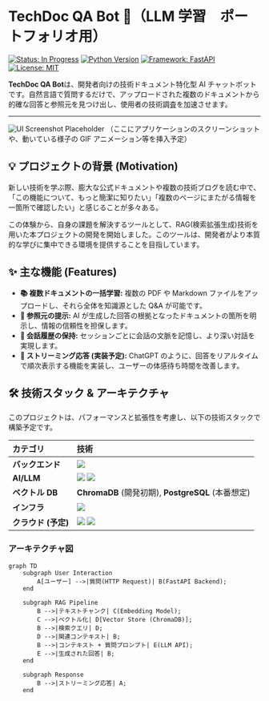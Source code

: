 # TechDoc QA Bot 🤖（LLM 学習　ポートフォリオ用）

[![Status: In Progress](https://img.shields.io/badge/Status-In_Progress-yellow)](https://github.com/あなたのユーザー名/TechDoc-QA-Bot)
[![Python Version](https://img.shields.io/badge/Python-3.10+-blue.svg)](https://www.python.org/)
[![Framework: FastAPI](https://img.shields.io/badge/Framework-FastAPI-green.svg)](https://fastapi.tiangolo.com/)
[![License: MIT](https://img.shields.io/badge/License-MIT-blue.svg)](https://opensource.org/licenses/MIT)

**TechDoc QA Bot**は、開発者向けの技術ドキュメント特化型 AI チャットボットです。自然言語で質問するだけで、アップロードされた複数のドキュメントから的確な回答と参照元を見つけ出し、使用者の技術調査を加速させます。

---

![UI Screenshot Placeholder](https://via.placeholder.com/800x400.png?text=アプリケーションのスクリーンショットまたはデモGIF)
（ここにアプリケーションのスクリーンショットや、動いている様子の GIF アニメーション等を挿入予定）

## 💡 プロジェクトの背景 (Motivation)

新しい技術を学ぶ際、膨大な公式ドキュメントや複数の技術ブログを読む中で、「この機能について、もっと簡潔に知りたい」「複数のページにまたがる情報を一箇所で確認したい」と感じることが多々ある。

この体験から、自身の課題を解決するツールとして、RAG(検索拡張生成)技術を用いた本プロジェクトの開発を開始しました。このツールは、開発者がより本質的な学びに集中できる環境を提供することを目指しています。

## ✨ 主な機能 (Features)

- **📚 複数ドキュメントの一括学習:** 複数の PDF や Markdown ファイルをアップロードし、それら全体を知識源とした Q&A が可能です。
- **🔗 参照元の提示:** AI が生成した回答の根拠となったドキュメントの箇所を明示し、情報の信頼性を担保します。
- **💬 会話履歴の保持:** セッションごとに会話の文脈を記憶し、より深い対話を実現します。
- **💨 ストリーミング応答 (実装予定):** ChatGPT のように、回答をリアルタイムで順次表示する機能を実装し、ユーザーの体感待ち時間を改善します。

## 🛠️ 技術スタック & アーキテクチャ

このプロジェクトは、パフォーマンスと拡張性を考慮し、以下の技術スタックで構築予定です。

| カテゴリ            | 技術                                                                                                                                                                                     |
| :------------------ | :--------------------------------------------------------------------------------------------------------------------------------------------------------------------------------------- |
| **バックエンド**    | <img src="https://img.shields.io/badge/FastAPI-009688?logo=fastapi&logoColor=white" />                                                                                                   |
| **AI/LLM**          | <img src="https://img.shields.io/badge/LangChain-FFFFFF?logo=langchain&logoColor=black" /> <img src="https://img.shields.io/badge/OpenAI-412991?logo=openai&logoColor=white" />          |
| **ベクトル DB**     | **ChromaDB** (開発初期), **PostgreSQL** (本番想定)                                                                                                                                       |
| **インフラ**        | <img src="https://img.shields.io/badge/Docker-2496ED?logo=docker&logoColor=white" />                                                                                                     |
| **クラウド (予定)** | <img src="https://img.shields.io/badge/Amazon_ECS-FF9900?logo=amazon-aws&logoColor=white" /> <img src="https://img.shields.io/badge/Amazon_S3-569A31?logo=amazon-aws&logoColor=white" /> |

### アーキテクチャ図

```mermaid
graph TD
    subgraph User Interaction
        A[ユーザー] -->|質問(HTTP Request)| B(FastAPI Backend);
    end

    subgraph RAG Pipeline
        B -->|テキストチャンク| C(Embedding Model);
        C -->|ベクトル化| D[Vector Store (ChromaDB)];
        B -->|検索クエリ| D;
        D -->|関連コンテキスト| B;
        B -->|コンテキスト + 質問プロンプト| E(LLM API);
        E -->|生成された回答| B;
    end

    subgraph Response
        B -->|ストリーミング応答| A;
    end
```
